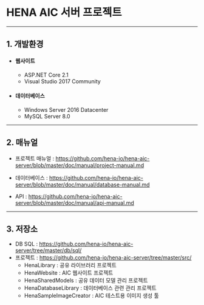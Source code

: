 # HENA AIC 서버 프로젝트
--------------------------------
## 1. 개발환경
- #### 웹사이트
    - ASP.NET Core 2.1
    - Visual Studio 2017 Community

- #### 데이터베이스
    - Windows Server 2016 Datacenter
    - MySQL Server 8.0

--------------------------------
## 2. 매뉴얼
- 프로젝트 매뉴얼 : https://github.com/hena-io/hena-aic-server/blob/master/doc/manual/project-manual.md
  
- 데이터베이스 : https://github.com/hena-io/hena-aic-server/blob/master/doc/manual/database-manual.md

- API : https://github.com/hena-io/hena-aic-server/blob/master/doc/manual/api-manual.md

----------------------------------------
## 3. 저장소
   - DB SQL : https://github.com/hena-io/hena-aic-server/tree/master/db/sql/
   - 프로젝트 : https://github.com/hena-io/hena-aic-server/tree/master/src/
        - HenaLibrary : 공유 라이브러리 프로젝트
        - HenaWebsite : AIC 웹사이트 프로젝트
        - HenaSharedModels : 공유 데이터 모델 관리 프로젝트
        - HenaDatabaseLibrary : 데이터베이스 관련 관리 프로젝트
        - HenaSampleImageCreator : AIC 테스트용 이미지 생성 툴